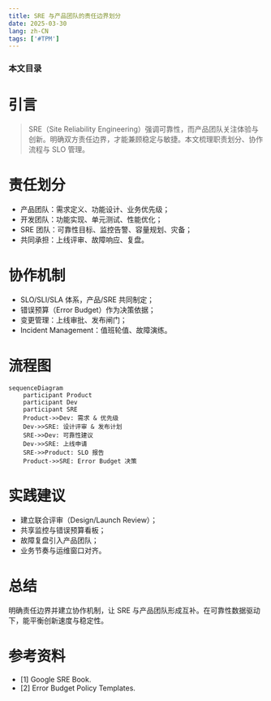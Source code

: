 ```yaml
---
title: SRE 与产品团队的责任边界划分
date: 2025-03-30
lang: zh-CN
tags: ['#TPM']
---
```


### 本文目录
<!-- toc -->

# 引言
> SRE（Site Reliability Engineering）强调可靠性，而产品团队关注体验与创新。明确双方责任边界，才能兼顾稳定与敏捷。本文梳理职责划分、协作流程与 SLO 管理。

# 责任划分
- 产品团队：需求定义、功能设计、业务优先级；
- 开发团队：功能实现、单元测试、性能优化；
- SRE 团队：可靠性目标、监控告警、容量规划、灾备；
- 共同承担：上线评审、故障响应、复盘。

# 协作机制
- SLO/SLI/SLA 体系，产品/SRE 共同制定；
- 错误预算（Error Budget）作为决策依据；
- 变更管理：上线审批、发布闸门；
- Incident Management：值班轮值、故障演练。

# 流程图
```mermaid
sequenceDiagram
    participant Product
    participant Dev
    participant SRE
    Product->>Dev: 需求 & 优先级
    Dev->>SRE: 设计评审 & 发布计划
    SRE->>Dev: 可靠性建议
    Dev->>SRE: 上线申请
    SRE->>Product: SLO 报告
    Product->>SRE: Error Budget 决策
```

# 实践建议
- 建立联合评审（Design/Launch Review）；
- 共享监控与错误预算看板；
- 故障复盘引入产品团队；
- 业务节奏与运维窗口对齐。

# 总结
明确责任边界并建立协作机制，让 SRE 与产品团队形成互补。在可靠性数据驱动下，能平衡创新速度与稳定性。

# 参考资料
- [1] Google SRE Book.
- [2] Error Budget Policy Templates.

